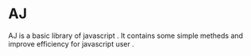 AJ
===
AJ is a basic library of javascript . It contains some simple metheds and improve efficiency for javascript user .
